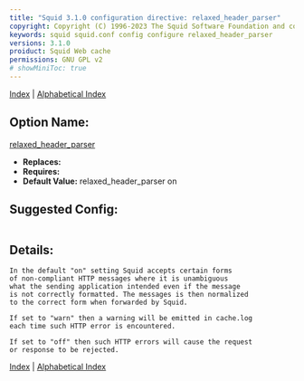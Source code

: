 ```yaml
---
title: "Squid 3.1.0 configuration directive: relaxed_header_parser"
copyright: Copyright (C) 1996-2023 The Squid Software Foundation and contributors
keywords: squid squid.conf config configure relaxed_header_parser
versions: 3.1.0
proiduct: Squid Web cache
permissions: GNU GPL v2
# showMiniToc: true
---
```

[Index](index#toc_relaxed_header_parser) | [Alphabetical Index](index_all#toc_relaxed_header_parser)

## Option Name:
[relaxed_header_parser](#relaxed_header_parser)
 * **Replaces:** 
 * **Requires:** 
 * **Default Value:** relaxed_header_parser on


## Suggested Config:
```plaintext

```

## Details:

	In the default "on" setting Squid accepts certain forms
	of non-compliant HTTP messages where it is unambiguous
	what the sending application intended even if the message
	is not correctly formatted. The messages is then normalized
	to the correct form when forwarded by Squid.

	If set to "warn" then a warning will be emitted in cache.log
	each time such HTTP error is encountered.

	If set to "off" then such HTTP errors will cause the request
	or response to be rejected.



[Index](index#toc_relaxed_header_parser) | [Alphabetical Index](index_all#toc_relaxed_header_parser)

